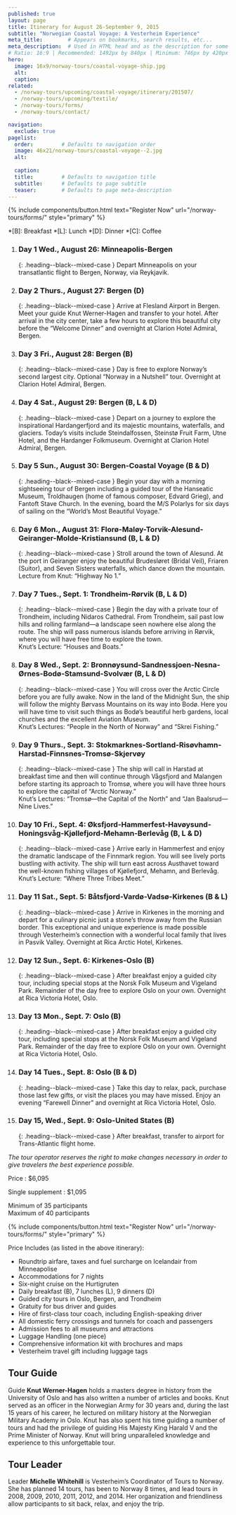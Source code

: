 ```yaml
---
published: true
layout: page
title: Itinerary for August 26-September 9, 2015
subtitle: "Norwegian Coastal Voyage: A Vesterheim Experience"
meta_title:        # Appears on bookmarks, search results, etc...
meta_description:  # Used in HTML head and as the description for some search engines
# Ratio: 16:9 | Recommended: 1492px by 840px | Minimum: 746px by 420px
hero:
  image: 16x9/norway-tours/coastal-voyage-ship.jpg
  alt:
  caption:
related:
  - /norway-tours/upcoming/coastal-voyage/itinerary/201507/
  - /norway-tours/upcoming/textile/
  - /norway-tours/forms/
  - /norway-tours/contact/

navigation:
  exclude: true
pagelist:
  order:         # Defaults to navigation order
  image: 46x21/norway-tours/coastal-voyage--2.jpg
  alt:
 
  caption:   
  title:         # Defaults to navigation title
  subtitle:      # Defaults to page subtitle
  teaser:        # Defaults to page meta-description  
---
```

{% include components/button.html text="Register Now" url="/norway-tours/forms/" style="primary" %} 

*[B]: Breakfast
*[L]: Lunch
*[D]: Dinner
*[C]: Coffee

1. ### Day 1 Wed., August 26: Minneapolis-Bergen
   {: .heading--black--mixed-case }
   Depart Minneapolis on your transatlantic flight to Bergen, Norway, via Reykjavik.

1. ### Day 2 Thurs., August 27:  Bergen (D)
   {: .heading--black--mixed-case }
   Arrive at Flesland Airport in Bergen. Meet your guide Knut Werner-Hagen and transfer to your hotel. After arrival in the city center, take a few hours to explore this beautiful city before the “Welcome Dinner” and overnight at Clarion Hotel Admiral, Bergen.

1. ### Day 3 Fri., August 28: Bergen (B)
   {: .heading--black--mixed-case }
   Day is free to explore Norway’s second largest city. Optional “Norway in a Nutshell” tour. Overnight at Clarion Hotel Admiral, Bergen.

1. ### Day 4 Sat., August 29: Bergen (B, L & D)
   {: .heading--black--mixed-case }
   Depart on a journey to explore the inspirational Hardangerfjord and its majestic mountains, waterfalls, and glaciers. Today’s visits include Steindalfossen, Steinstø Fruit Farm, Utne Hotel, and the Hardanger Folkmuseum. Overnight at Clarion Hotel Admiral, Bergen.

1. ### Day 5 Sun., August 30: Bergen-Coastal Voyage (B & D)
   {: .heading--black--mixed-case }
   Begin your day with a morning sightseeing tour of Bergen including a guided tour of the Hanseatic Museum, Troldhaugen (home of famous composer, Edvard Grieg), and Fantoft Stave Church. In the evening, board the M/S Polarlys for six days of sailing on the “World’s Most Beautiful Voyage.”

1. ### Day 6 Mon., August 31: Florø-Maløy-Torvik-Alesund-Geiranger-Molde-Kristiansund (B, L & D)
   {: .heading--black--mixed-case }
   Stroll around the town of Alesund. At the port in Geiranger enjoy the beautiful Brudesløret (Bridal Veil), Friaren (Suitor), and Seven Sisters waterfalls, which dance down the mountain. <br /> Lecture from Knut: “Highway No 1.”

1. ### Day 7 Tues., Sept. 1: Trondheim-Rørvik (B, L & D)
   {: .heading--black--mixed-case }
   Begin the day with a private tour of Trondheim, including Nidaros Cathedral. From Trondheim, sail past low hills and rolling farmland—a landscape seen nowhere else along the route. The ship will pass numerous islands before arriving in Rørvik, where you will have free time to explore the town. <br /> Knut’s Lecture: “Houses and Boats.”

1. ### Day 8 Wed., Sept. 2: Bronnøysund-Sandnessjoen-Nesna-Ørnes-Bodø-Stamsund-Svolvær (B, L & D)
   {: .heading--black--mixed-case }
   You will cross over the Arctic Circle before you are fully awake. Now in the land of the Midnight Sun, the ship will follow the mighty Børvass Mountains on its way into Bodø. Here you will have time to visit such things as Bodø’s beautiful herb gardens, local churches and the excellent Aviation Museum. <br /> Knut’s Lectures: “People in the North of Norway” and “Skrei Fishing.”

1. ### Day 9 Thurs., Sept. 3: Stokmarknes-Sortland-Risøvhamn-Harstad-Finnsnes-Tromsø-Skjervøy
   {: .heading--black--mixed-case }
   The ship will call in Harstad at breakfast time and then will continue through Vågsfjord and Malangen before starting its approach to Tromsø, where you will have three hours to explore the capital of “Arctic Norway.” <br /> Knut’s Lectures: “Tromsø—the Capital of the North” and “Jan Baalsrud—Nine Lives.”

1. ### Day 10 Fri., Sept. 4: Øksfjord-Hammerfest-Havøysund-Honingsvåg-Kjøllefjord-Mehamn-Berlevåg (B, L & D)
   {: .heading--black--mixed-case }
   Arrive early in Hammerfest and enjoy the dramatic landscape of the Finnmark region. You will see lively ports bustling with activity. The ship will turn east across Austhavet toward the well-known fishing villages of Kjøllefjord, Mehamn, and Berlevåg. <br /> Knut’s Lecture: “Where Three Tribes Meet.”

1. ### Day 11 Sat., Sept. 5: Båtsfjord-Vardø-Vadsø-Kirkenes (B & L)
   {: .heading--black--mixed-case }
   Arrive in Kirkenes in the morning and depart for a culinary picnic just a stone’s throw away from the Russian border. This exceptional and unique experience is made possible through Vesterheim’s connection with a wonderful local family that lives in Pasvik Valley. Overnight at Rica Arctic Hotel, Kirkenes.

1. ### Day 12 Sun., Sept. 6: Kirkenes-Oslo (B)
   {: .heading--black--mixed-case }
   After breakfast enjoy a guided city tour, including special stops at the Norsk Folk Museum and Vigeland Park. Remainder of the day free to explore Oslo on your own. Overnight at Rica Victoria Hotel, Oslo.

1. ### Day 13 Mon., Sept. 7: Oslo (B)
   {: .heading--black--mixed-case }
   After breakfast enjoy a guided city tour, including special stops at the Norsk Folk Museum and Vigeland Park. Remainder of the day free to explore Oslo on your own. Overnight at Rica Victoria Hotel, Oslo.

1. ### Day 14 Tues., Sept. 8: Oslo (B & D)
   {: .heading--black--mixed-case }
   Take this day to relax, pack, purchase those last few gifts, or visit the places you may have missed. Enjoy an evening “Farewell Dinner” and overnight at Rica Victoria Hotel, Oslo.

1. ### Day 15, Wed., Sept. 9: Oslo-United States (B)
   {: .heading--black--mixed-case }
   After breakfast, transfer to airport for Trans-Atlantic flight home.

*The tour operator reserves the right to make changes necessary in order to give travelers the best experience possible.*

Price
   : $6,095

Single supplement
   : $1,095

Minimum of 35 participants <br />
Maximum of 40 participants

{% include components/button.html text="Register Now" url="/norway-tours/forms/" style="primary" %} 

Price Includes (as listed in the above itinerary):

- Roundtrip airfare, taxes and fuel surcharge on Icelandair from Minneapolise
- Accommodations for 7 nights
- Six-night cruise on the Hurtigruten
- Daily breakfast (B), 7 lunches (L), 9 dinners (D)
- Guided city tours in Oslo, Bergen, and Trondheim
- Gratuity for bus driver and guides
- Hire of first-class tour coach, including English-speaking driver
- All domestic ferry crossings and tunnels for coach and passengers
- Admission fees to all museums and attractions
- Luggage Handling (one piece)
- Comprehensive information kit with brochures and maps
- Vesterheim travel gift including luggage tags

Tour Guide
----------
Guide **Knut Werner-Hagen** holds a masters degree in history from the University of Oslo and has also written a number of articles and books. Knut served as an officer in the Norwegian Army for 30 years and, during the last 15 years of his career, he lectured on military history at the Norwegian Military Academy in Oslo. Knut has also spent his time guiding a number of tours and had the privilege of guiding His Majesty King Harald V and the Prime Minister of Norway. Knut will bring unparalleled knowledge and experience to this unforgettable tour.

Tour Leader
-----------
Leader **Michelle Whitehill** is Vesterheim’s Coordinator of Tours to Norway. She has planned 14 tours, has been to Norway 8 times, and lead tours in 2008, 2009, 2010, 2011, 2012, and 2014. Her organization and friendliness allow participants to sit back, relax, and enjoy the trip.
